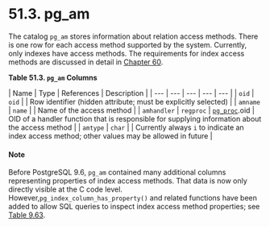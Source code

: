 # 51.3. pg\_am

The catalog `pg_am` stores information about relation access methods. There is one row for each access method supported by the system. Currently, only indexes have access methods. The requirements for index access methods are discussed in detail in [Chapter 60](https://www.postgresql.org/docs/10/static/indexam.html).

**Table 51.3. `pg_am` Columns**

| Name | Type | References | Description |
| --- | --- | --- | --- | --- |
| `oid` | `oid` |   | Row identifier \(hidden attribute; must be explicitly selected\) |
| `amname` | `name` |   | Name of the access method |
| `amhandler` | `regproc` | [`pg_proc`](https://www.postgresql.org/docs/10/static/catalog-pg-proc.html).oid | OID of a handler function that is responsible for supplying information about the access method |
| `amtype` | `char` |   | Currently always `i` to indicate an index access method; other values may be allowed in future |

#### Note

Before PostgreSQL 9.6, `pg_am` contained many additional columns representing properties of index access methods. That data is now only directly visible at the C code level. However,`pg_index_column_has_property()` and related functions have been added to allow SQL queries to inspect index access method properties; see [Table 9.63](https://www.postgresql.org/docs/10/static/functions-info.html#FUNCTIONS-INFO-CATALOG-TABLE).

